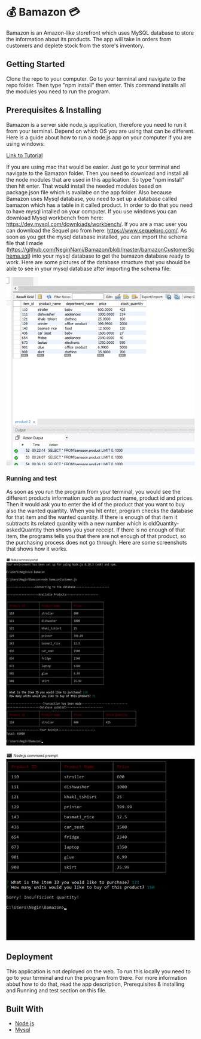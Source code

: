 # :moneybag: Bamazon :credit_card:

Bamazon is an Amazon-like storefront which uses MySQL database to store the information about its products. The app will take in orders from customers and deplete stock from the store's inventory.

## Getting Started

Clone the repo to your computer. Go to your terminal and navigate to the repo folder. Then type "npm install" then enter. This command installs all the modules you need to run the program.

## Prerequisites & Installing

Bamazon is a server side node.js application, therefore you need to run it from your terminal. Depend on which OS you are using that can be different. Here is a guide about how to run a node.js app on your computer if you are using windows:

[Link to Tutorial](http://blog.gvm-it.eu/post/20404719601/getting-started-with-nodejs-on-windows)

If you are using mac that would be easier. Just go to your terminal and navigate to the Bamazon folder. Then you need to download and install all the node modules that are used in this application. So type "npm install" then hit enter. That would install the needed modules based on package.json file which is availabe on the app folder.
Also because Bamazon uses Mysql database, you need to set up a database called bamazon which has a table in it called product. In order to do that you need to have mysql intalled on your computer. If you use windows you can download Mysql workbench from here: https://dev.mysql.com/downloads/workbench/. If you are a mac user you can download the Sequel pro from here: https://www.sequelpro.com/. As soon as you get the mysql database installed, you can import the schema file that I made (https://github.com/NeginNami/Bamazon/blob/master/bamazonCustomerSchema.sql) into your mysql database to get the bamazon database ready to work. 
Here are some pictures of the database structure that you should be able to see in your mysql database after importing the schema file:

![Image of db](images/db.png)

### Running and test

As soon as you run the program from your terminal, you would see the different products information such as product name, product id and prices. Then it would ask you to enter the id of the product that you want to buy also the wanted quantity. When you hit enter, program checks the database for that item and the wanted quantity. If there is enough of that item it subtracts its related quantity with a new number which is oldQuantity-askedQuantity then shows you your receipt. If there is no enough of that item, the programs tells you that there are not enough of that product, so the purchasing process does not go through.
Here are some screenshots that shows how it works.

![Image of successful transaction](images/successfulTrans.png)

![Image of Failed transaction](images/failedTrans.png)

## Deployment

This application is not deployed on the web. To run this locally you need to go to your terminal and run the program from there. For more information about how to do that, read the app description, Prerequisites & Installing and Running and test section on this file.

## Built With

* [Node.js](https://nodejs.org)
* [Mysql](https://www.mysql.com/)
